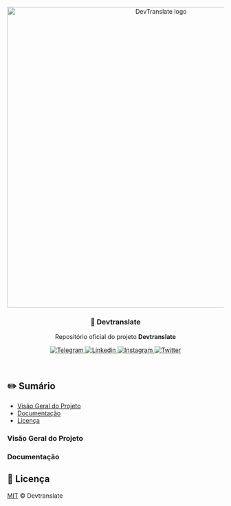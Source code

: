 <p align="center">
  <img src="https://devtranslate.io/static/images/logo.svg" alt="DevTranslate logo" width="700" />
</p>

<h3 align="center">💾 Devtranslate</h3>
<p align="center">Repositório oficial do projeto <strong>Devtranslate</strong></p>

<p align="center">
  <a href="https://telegram.me/devtranslate">
    <img src="https://img.shields.io/badge/telegram-@devtranslate-0088cc.svg?style=flat-square" alt="Telegram"/>
  </a>
  <a href="https://www.linkedin.com/company/devtranslate">
    <img src="https://img.shields.io/badge/linkedin-oficial_page-e68523.svg?style=flat-square" alt="Linkedin"/>
  </a>
  <a href="https://www.instagram.com/devtranslate/">
    <img src="https://img.shields.io/badge/instagram-@devtranslate-c13584.svg?style=flat-square" alt="Instagram"/>
  </a>
  <a href="https://www.twitter.com/devtranslate_">
    <img src="https://img.shields.io/badge/twitter-oficial_page-1DA1F2.svg?style=flat-square" alt="Twitter"/>
  </a>
</p>

<br />

## ✏️ Sumário

- [Visão Geral do Projeto](#visão-geral-do-projeto)
- [Documentação](#documentação)
- [Licença](#licença)

### Visão Geral do Projeto

### Documentação

## 📄 Licença

[MIT](LICENSE.md) &copy; Devtranslate
